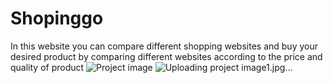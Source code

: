 # Shopinggo
In this website you can compare different shopping websites and buy your desired product by comparing different websites according to the price and quality of product
![Project image](https://user-images.githubusercontent.com/56786141/79384577-018c3880-7f1c-11ea-8620-538993a4ce71.jpg)
![Uploading project image1.jpg…]()
